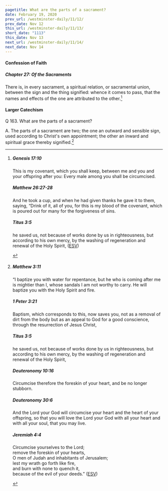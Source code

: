 ```yaml
---
pagetitle: What are the parts of a sacrament?
date: February 19, 2020
prev_url: /westminster-daily/11/12/
prev_date: Nov 12
this_url: /westminster-daily/11/13/
short_date: "1113"
this_date: Nov 13
next_url: /westminster-daily/11/14/
next_date: Nov 14
---
```


#### Confession of Faith

##### Chapter 27: Of the Sacraments

There is, in every sacrament, a spiritual relation, or sacramental union, between the sign and the thing signified: whence it comes to pass, that the names and effects of the one are attributed to the other.[^fnref:wcf1]

[^fnref:wcf1]: <div class="esv"><h5>Genesis 17:10</h5> <div class="esv-text"><p id="p01017010.01-1">This is my covenant, which you shall keep, between me and you and your offspring after you: Every male among you shall be circumcised.</p> </div><h5>Matthew 26:27-28</h5> <div class="esv-text"><p id="p40026027.01-2">And he took a cup, and when he had given thanks he gave it to them, saying, <span class="woc">&#8220;Drink of it, all of you,</span> <span class="woc">for this is my blood of the covenant, which is poured out for many for the forgiveness of sins.</span></p> </div><h5>Titus 3:5</h5> <div class="esv-text"><p id="p56003005.01-3">he saved us, not because of works done by us in righteousness, but according to his own mercy, by the washing of regeneration and renewal of the Holy Spirit,  (<a href="http://www.esv.org" class="copyright">ESV</a>)</p> </div> </div>


#### Larger Catechism

<span class="q">Q 163.</span> What are the parts of a sacrament?

<span class="q">A.</span> The parts of a sacrament are two; the one an outward and sensible sign, used according to Christ's own appointment; the other an inward and spiritual grace thereby signified.[^fnref:wlc1]


[^fnref:wlc1]: <div class="esv"><h5>Matthew 3:11</h5> <div class="esv-text"><p id="p40003011.01-1">&#8220;I baptize you with water for repentance, but he who is coming after me is mightier than I, whose sandals I am not worthy to carry. He will baptize you with the Holy Spirit and fire.</p> </div><h5>1 Peter 3:21</h5> <div class="esv-text"><p id="p60003021.01-2">Baptism, which corresponds to this, now saves you, not as a removal of dirt from the body but as an appeal to God for a good conscience, through the resurrection of Jesus Christ,</p> </div><h5>Titus 3:5</h5> <div class="esv-text"><p id="p56003005.01-3">he saved us, not because of works done by us in righteousness, but according to his own mercy, by the washing of regeneration and renewal of the Holy Spirit,</p> </div><h5>Deuteronomy 10:16</h5> <div class="esv-text"><p id="p05010016.01-4">Circumcise therefore the foreskin of your heart, and be no longer stubborn.</p> </div><h5>Deuteronomy 30:6</h5> <div class="esv-text"><p id="p05030006.01-5">And the <span class="small-caps">Lord</span> your God will circumcise your heart and the heart of your offspring, so that you will love the <span class="small-caps">Lord</span> your God with all your heart and with all your soul, that you may live.</p> </div><h5>Jeremiah 4:4</h5> <div class="esv-text"><div class="block-indent"> <p class="line-group" id="p24004004.01-6">Circumcise yourselves to the <span class="small-caps">Lord</span>;<br /> <span class="indent"></span>remove the foreskin of your hearts,<br /> <span class="indent"></span>O men of Judah and inhabitants of Jerusalem;<br /> lest my wrath go forth like fire,<br /> <span class="indent"></span>and burn with none to quench it,<br /> <span class="indent"></span>because of the evil of your deeds.&#8221;  (<a href="http://www.esv.org" class="copyright">ESV</a>)</p> </div> </div> </div>


